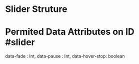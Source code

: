 # Slider Struture

<div id="slider">
  <div class="slider-item" style="background-image: url('image.png')">

  </div>
</div>

# Permited Data Attributes on ID #slider

data-fade      : Int,
data-pause     : Int,
data-hover-stop: boolean
